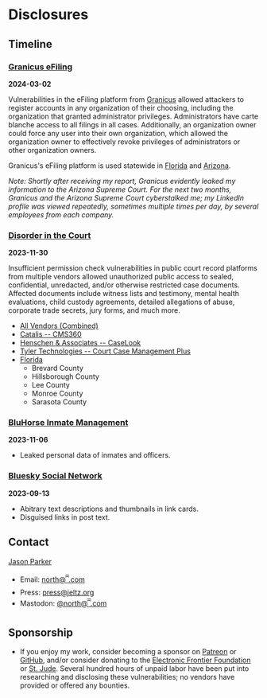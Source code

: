 # Disclosures

## Timeline

### [Granicus eFiling](#granicus-efiling)

**2024-03-02**

Vulnerabilities in the eFiling platform from [Granicus](https://granicus.com/) allowed attackers to register accounts in any organization of their choosing, including the organization that granted administrator privileges. Administrators have carte blanche access to all filings in all cases. Additionally, an organization owner could force any user into their own organization, which allowed the organization owner to effectively revoke privileges of administrators or other organization owners.

Granicus's eFiling platform is used statewide in [Florida](https://www.myflcourtaccess.com/default.aspx) and [Arizona](https://efile.azcourts.gov/).

_Note: Shortly after receiving my report, Granicus evidently leaked my information to the Arizona Supreme Court. For the next two months, Granicus and the Arizona Supreme Court cyberstalked me; my LinkedIn profile was viewed repeatedly, sometimes multiple times per day, by several employees from each company._

### [Disorder in the Court](https://github.com/qwell/disorder-in-the-court)

**2023-11-30**

Insufficient permission check vulnerabilities in public court record platforms from multiple vendors allowed unauthorized public access to sealed, confidential, unredacted, and/or otherwise restricted case documents. Affected documents include witness lists and testimony, mental health evaluations, child custody agreements, detailed allegations of abuse, corporate trade secrets, jury forms, and much more.

- [All Vendors (Combined)](https://github.com/qwell/disorder-in-the-court/blob/main/README.md)
- [Catalis -- CMS360](https://github.com/qwell/disorder-in-the-court/blob/main/README-Catalis.md)
- [Henschen & Associates -- CaseLook](https://github.com/qwell/disorder-in-the-court/blob/main/README-Henschen%26Associates.md)
- [Tyler Technologies -- Court Case Management Plus](https://github.com/qwell/disorder-in-the-court/blob/main/README-TylerTechnologies.md)
- [Florida](https://github.com/qwell/disorder-in-the-court/blob/main/README-Florida.md)
  - Brevard County
  - Hillsborough County
  - Lee County
  - Monroe County
  - Sarasota County

### [BluHorse Inmate Management](https://ꩰ.com/@north/111365131136729011)

**2023-11-06**

- Leaked personal data of inmates and officers.

### [Bluesky Social Network](https://github.com/qwell/bsky-exploits)

**2023-09-13**

- Abitrary text descriptions and thumbnails in link cards.
- Disguised links in post text.

## Contact

[Jason Parker](https://linktr.ee/northantara)

- Email: [north@ꩰ.com](mailto:north@ꩰ.com)
- Press: [press@jeltz.org](mailto:press@jeltz.org)
- Mastodon: [@north@ꩰ.com](https://ꩰ.com/@north)

## Sponsorship

- If you enjoy my work, consider becoming a sponsor on [Patreon](https://patreon.com/northantara) or [GitHub](https://github.com/sponsors/qwell/), and/or consider donating to the [Electronic Frontier Foundation](https://eff.org/donate) or [St. Jude](https://www.stjude.org/donate). Several hundred hours of unpaid labor have been put into researching and disclosing these vulnerabilities; no vendors have provided or offered any bounties.

